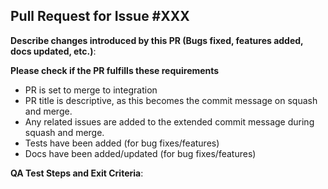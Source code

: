 
## Pull Request for Issue #XXX

**Describe changes introduced by this PR (Bugs fixed, features added, docs updated, etc.)**:


**Please check if the PR fulfills these requirements**

  - PR is set to merge to integration
  - PR title is descriptive, as this becomes the commit message on squash and merge.
  - Any related issues are added to the extended commit message during squash and merge.
  - Tests have been added (for bug fixes/features)
  - Docs have been added/updated (for bug fixes/features)

**QA Test Steps and Exit Criteria**:


